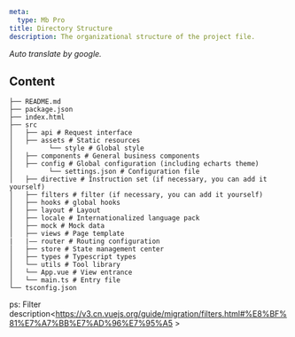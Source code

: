 ```yaml
meta:
  type: Mb Pro
title: Directory Structure
description: The organizational structure of the project file.
```

*Auto translate by google.*

## Content

```
├── README.md
├── package.json
├── index.html
├── src
│   ├── api # Request interface
│   ├── assets # Static resources
│         └── style # Global style
│   ├── components # General business components
│   ├── config # Global configuration (including echarts theme)
│         └── settings.json # Configuration file
│   ├── directive # Instruction set (if necessary, you can add it yourself)
│   ├── filters # filter (if necessary, you can add it yourself)
│   ├── hooks # global hooks
│   ├── layout # Layout
│   ├── locale # Internationalized language pack
│   ├── mock # Mock data
│   ├── views # Page template
|   |—— router # Routing configuration
│   ├── store # State management center
│   ├── types # Typescript types
│   └── utils # Tool library
│   └── App.vue # View entrance
│   └── main.ts # Entry file
└── tsconfig.json
```

ps: Filter description<https://v3.cn.vuejs.org/guide/migration/filters.html#%E8%BF%81%E7%A7%BB%E7%AD%96%E7%95%A5 >
